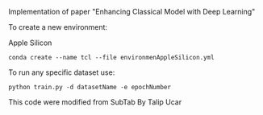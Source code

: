 Implementation of paper "Enhancing Classical Model with Deep Learning"

To create a new environment:

Apple Silicon
```
conda create --name tcl --file environmenAppleSilicon.yml
```
To run any specific dataset use:
```
python train.py -d datasetName -e epochNumber
```
This code were modified from 
SubTab By Talip Ucar
